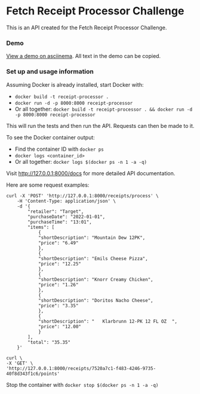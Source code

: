 # Fetch Receipt Processor Challenge

This is an API created for the Fetch Receipt Processor Challenge.

### Demo

[View a demo on asciinema](https://asciinema.org/a/44DK4Y9YyVgQ0y7cUg1zZQXJ4). All text in the demo can be copied.

### Set up and usage information

Assuming Docker is already installed, start Docker with:

- `docker build -t receipt-processor .`
- `docker run -d -p 8000:8000 receipt-processor`
- Or all together: `docker build -t receipt-processor . && docker run -d -p 8000:8000 receipt-processor`

This will run the tests and then run the API. Requests can then be made to it.

To see the Docker container output:

- Find the container ID with `docker ps`
- `docker logs <container_id>`
- Or all together: `docker logs $(docker ps -n 1 -a -q)`

Visit http://127.0.0.1:8000/docs for more detailed API documentation.

Here are some request examples:

```
curl -X 'POST' 'http://127.0.0.1:8000/receipts/process' \
    -H 'Content-Type: application/json' \
    -d '{
        "retailer": "Target",
        "purchaseDate": "2022-01-01",
        "purchaseTime": "13:01",
        "items": [
            {
            "shortDescription": "Mountain Dew 12PK",
            "price": "6.49"
            },
            {
            "shortDescription": "Emils Cheese Pizza",
            "price": "12.25"
            },
            {
            "shortDescription": "Knorr Creamy Chicken",
            "price": "1.26"
            },
            {
            "shortDescription": "Doritos Nacho Cheese",
            "price": "3.35"
            },
            {
            "shortDescription": "   Klarbrunn 12-PK 12 FL OZ  ",
            "price": "12.00"
            }
        ],
        "total": "35.35"
    }'
```

```
curl \
-X 'GET' \
'http://127.0.0.1:8000/receipts/7520a7c1-f483-4246-9735-40f8d343f1c6/points'
```

Stop the container with `docker stop $(docker ps -n 1 -a -q)`
